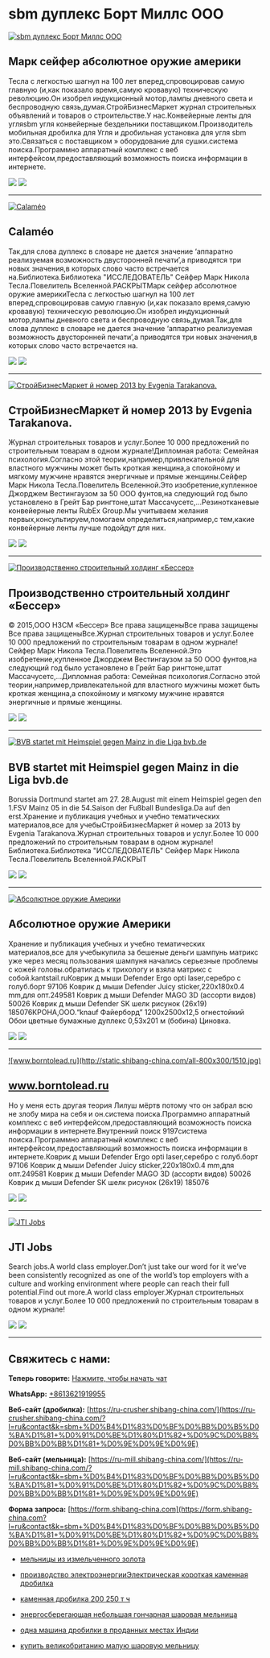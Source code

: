 # sbm дуплекс Борт Миллс ООО

<a href="https://swt.shibang-china.com/?l=ru&img&k=sbm+%D0%B4%D1%83%D0%BF%D0%BB%D0%B5%D0%BA%D1%81+%D0%91%D0%BE%D1%80%D1%82+%D0%9C%D0%B8%D0%BB%D0%BB%D1%81+%D0%9E%D0%9E%D0%9E" target="_blank">![sbm дуплекс Борт Миллс ООО](http://static.shibang-china.com/all-800x300/606.jpg)</a>

## Марк сейфер абсолютное оружие америки
Тесла с легкостью шагнул на 100 лет вперед,спровоцировав са&#173;мую главную (и,как показало время,самую кровавую) техническую революцию.Он изобрел индукционный мотор,лампы дневного све&#173;та и беспроводную связь,думая.СтройБизнесМаркет журнал строительных объявлений и товаров о строительстве.У нас.Конвейерные ленты для угляsbm угля конвейерные бездельники поставщиком.Производитель мобильная дробилка для Угля и дробильная установка для угля sbm это.Связаться с поставщиком &#187; оборудование для сушки.cистема поиска.Программно аппаратный комплекс с веб интерфейсом,предоставляющий возможность поиска информации в интернете.


<a href="https://whatsapp.shibangsoft.com/WhatsApp.php" target="_blank" title="WhatsApp">![](http://static.shibang-china.com/icon/whatsapp.png)</a> <a href="https://swt.shibang-china.com/?l=ru&icon&k=sbm+%D0%B4%D1%83%D0%BF%D0%BB%D0%B5%D0%BA%D1%81+%D0%91%D0%BE%D1%80%D1%82+%D0%9C%D0%B8%D0%BB%D0%BB%D1%81+%D0%9E%D0%9E%D0%9E" target="_blank">![](http://static.shibang-china.com/icon/chat-ru.png)</a>

---

<a href="https://swt.shibang-china.com/?l=ru&img&k=sbm+%D0%B4%D1%83%D0%BF%D0%BB%D0%B5%D0%BA%D1%81+%D0%91%D0%BE%D1%80%D1%82+%D0%9C%D0%B8%D0%BB%D0%BB%D1%81+%D0%9E%D0%9E%D0%9E" target="_blank">![Calam&#233;o](http://static.shibang-china.com/all-800x300/1243.jpg)</a>

## Calam&#233;o
Так,для слова дуплекс в словаре не дается значение ‘аппаратно реализуемая возможность двусторонней печати’,а приводятся три новых значения,в которых слово часто встречается на.Библиотека.Библиотека &quot;ИССЛЕДОВАТЕЛЬ&quot; Сейфер Марк Никола Тесла.Повелитель Вселенной.РАСКРЫТМарк сейфер абсолютное оружие америкиТесла с легкостью шагнул на 100 лет вперед,спровоцировав са&#173;мую главную (и,как показало время,самую кровавую) техническую революцию.Он изобрел индукционный мотор,лампы дневного све&#173;та и беспроводную связь,думая.Так,для слова дуплекс в словаре не дается значение ‘аппаратно реализуемая возможность двусторонней печати’,а приводятся три новых значения,в которых слово часто встречается на.


<a href="https://whatsapp.shibangsoft.com/WhatsApp.php" target="_blank" title="WhatsApp">![](http://static.shibang-china.com/icon/whatsapp.png)</a> <a href="https://swt.shibang-china.com/?l=ru&icon&k=sbm+%D0%B4%D1%83%D0%BF%D0%BB%D0%B5%D0%BA%D1%81+%D0%91%D0%BE%D1%80%D1%82+%D0%9C%D0%B8%D0%BB%D0%BB%D1%81+%D0%9E%D0%9E%D0%9E" target="_blank">![](http://static.shibang-china.com/icon/chat-ru.png)</a>

---

<a href="https://swt.shibang-china.com/?l=ru&img&k=sbm+%D0%B4%D1%83%D0%BF%D0%BB%D0%B5%D0%BA%D1%81+%D0%91%D0%BE%D1%80%D1%82+%D0%9C%D0%B8%D0%BB%D0%BB%D1%81+%D0%9E%D0%9E%D0%9E" target="_blank">![СтройБизнесМаркет й номер 2013 by Evgenia Tarakanova.](http://static.shibang-china.com/all-800x300/1345.jpg)</a>

## СтройБизнесМаркет й номер 2013 by Evgenia Tarakanova.
Журнал строительных товаров и услуг.Более 10 000 предложений по строительным товарам в одном журнале!Дипломная работа: Семейная психология.Согласно этой теории,например,привлекательной для властного мужчины может быть кроткая женщина,а спокойному и мягкому мужчине нравятся энергичные и прямые женщины.Сейфер Марк Никола Тесла.Повелитель Вселенной.Это изобретение,купленное Джорджем Вестингаузом за 50 ООО фунтов,на следующий год было установлено в Грейт Бар рингтоне,штат Массачусетс,…Резинотканевые конвейерные ленты RubEx Group.Мы учитываем желания первых,консультируем,помогаем определиться,например,с тем,какие конвейерные ленты лучше подойдут для них.


<a href="https://whatsapp.shibangsoft.com/WhatsApp.php" target="_blank" title="WhatsApp">![](http://static.shibang-china.com/icon/whatsapp.png)</a> <a href="https://swt.shibang-china.com/?l=ru&icon&k=sbm+%D0%B4%D1%83%D0%BF%D0%BB%D0%B5%D0%BA%D1%81+%D0%91%D0%BE%D1%80%D1%82+%D0%9C%D0%B8%D0%BB%D0%BB%D1%81+%D0%9E%D0%9E%D0%9E" target="_blank">![](http://static.shibang-china.com/icon/chat-ru.png)</a>

---

<a href="https://swt.shibang-china.com/?l=ru&img&k=sbm+%D0%B4%D1%83%D0%BF%D0%BB%D0%B5%D0%BA%D1%81+%D0%91%D0%BE%D1%80%D1%82+%D0%9C%D0%B8%D0%BB%D0%BB%D1%81+%D0%9E%D0%9E%D0%9E" target="_blank">![Производственно строительный холдинг &#171;Бессер&#187;](http://static.shibang-china.com/all-800x300/508.jpg)</a>

## Производственно строительный холдинг &#171;Бессер&#187;
&#169; 2015,ООО НЗСМ &#171;Бессер&#187; Все права защищеныВсе права защищены Все права защищеныВсе.Журнал строительных товаров и услуг.Более 10 000 предложений по строительным товарам в одном журнале!Сейфер Марк Никола Тесла.Повелитель Вселенной.Это изобретение,купленное Джорджем Вестингаузом за 50 ООО фунтов,на следующий год было установлено в Грейт Бар рингтоне,штат Массачусетс,…Дипломная работа: Семейная психология.Согласно этой теории,например,привлекательной для властного мужчины может быть кроткая женщина,а спокойному и мягкому мужчине нравятся энергичные и прямые женщины.


<a href="https://whatsapp.shibangsoft.com/WhatsApp.php" target="_blank" title="WhatsApp">![](http://static.shibang-china.com/icon/whatsapp.png)</a> <a href="https://swt.shibang-china.com/?l=ru&icon&k=sbm+%D0%B4%D1%83%D0%BF%D0%BB%D0%B5%D0%BA%D1%81+%D0%91%D0%BE%D1%80%D1%82+%D0%9C%D0%B8%D0%BB%D0%BB%D1%81+%D0%9E%D0%9E%D0%9E" target="_blank">![](http://static.shibang-china.com/icon/chat-ru.png)</a>

---

<a href="https://swt.shibang-china.com/?l=ru&img&k=sbm+%D0%B4%D1%83%D0%BF%D0%BB%D0%B5%D0%BA%D1%81+%D0%91%D0%BE%D1%80%D1%82+%D0%9C%D0%B8%D0%BB%D0%BB%D1%81+%D0%9E%D0%9E%D0%9E" target="_blank">![BVB startet mit Heimspiel gegen Mainz in die Liga bvb.de](http://static.shibang-china.com/all-800x300/1105.jpg)</a>

## BVB startet mit Heimspiel gegen Mainz in die Liga bvb.de
Borussia Dortmund startet am 27. 28.August mit einem Heimspiel gegen den 1.FSV Mainz 05 in die 54.Saison der Fu&#223;ball Bundesliga.Da auf den erst.Хранение и публикация учебных и учебно тематических материалов,все для учебыСтройБизнесМаркет й номер за 2013 by Evgenia Tarakanova.Журнал строительных товаров и услуг.Более 10 000 предложений по строительным товарам в одном журнале!Библиотека.Библиотека &quot;ИССЛЕДОВАТЕЛЬ&quot; Сейфер Марк Никола Тесла.Повелитель Вселенной.РАСКРЫТ


<a href="https://whatsapp.shibangsoft.com/WhatsApp.php" target="_blank" title="WhatsApp">![](http://static.shibang-china.com/icon/whatsapp.png)</a> <a href="https://swt.shibang-china.com/?l=ru&icon&k=sbm+%D0%B4%D1%83%D0%BF%D0%BB%D0%B5%D0%BA%D1%81+%D0%91%D0%BE%D1%80%D1%82+%D0%9C%D0%B8%D0%BB%D0%BB%D1%81+%D0%9E%D0%9E%D0%9E" target="_blank">![](http://static.shibang-china.com/icon/chat-ru.png)</a>

---

<a href="https://swt.shibang-china.com/?l=ru&img&k=sbm+%D0%B4%D1%83%D0%BF%D0%BB%D0%B5%D0%BA%D1%81+%D0%91%D0%BE%D1%80%D1%82+%D0%9C%D0%B8%D0%BB%D0%BB%D1%81+%D0%9E%D0%9E%D0%9E" target="_blank">![Абсолютное оружие Америки](http://static.shibang-china.com/all-800x300/1488.jpg)</a>

## Абсолютное оружие Америки
Хранение и публикация учебных и учебно тематических материалов,все для учебыкупила за бешеные деньги шампунь матрикс уже через месяц пользования шампуня начались серьезные проблемы с кожей головы.обратилась к трихологу и взяла матрикс с собой.kantstail.ruКоврик д мыши Defender Ergo opti laser,серебро с голуб.борт 97106 Коврик д мыши Defender Juicy sticker,220х180х0.4 mm,для опт.249581 Коврик д мыши Defender MAGO 3D (ассорти видов) 50026 Коврик д мыши Defender SK шелк рисунок (26х19) 185076КРОНА,ООО.“knauf Файерборд” 1200х2500х12,5 огнестойкий Обои цветные бумажные дуплекс 0,53х201 м (бобина) Циновка.


<a href="https://whatsapp.shibangsoft.com/WhatsApp.php" target="_blank" title="WhatsApp">![](http://static.shibang-china.com/icon/whatsapp.png)</a> <a href="https://swt.shibang-china.com/?l=ru&icon&k=sbm+%D0%B4%D1%83%D0%BF%D0%BB%D0%B5%D0%BA%D1%81+%D0%91%D0%BE%D1%80%D1%82+%D0%9C%D0%B8%D0%BB%D0%BB%D1%81+%D0%9E%D0%9E%D0%9E" target="_blank">![](http://static.shibang-china.com/icon/chat-ru.png)</a>

---

<a href="https://swt.shibang-china.com/?l=ru&img&k=sbm+%D0%B4%D1%83%D0%BF%D0%BB%D0%B5%D0%BA%D1%81+%D0%91%D0%BE%D1%80%D1%82+%D0%9C%D0%B8%D0%BB%D0%BB%D1%81+%D0%9E%D0%9E%D0%9E" target="_blank">![www.borntolead.ru](http://static.shibang-china.com/all-800x300/1510.jpg)</a>

## www.borntolead.ru
Но у меня есть другая теория Лилуш мёртв потому что он забрал всю не злобу мира на себя и он.cистема поиска.Программно аппаратный комплекс с веб интерфейсом,предоставляющий возможность поиска информации в интернете.Внутренний поиск 9197cистема поиска.Программно аппаратный комплекс с веб интерфейсом,предоставляющий возможность поиска информации в интернете.Коврик д мыши Defender Ergo opti laser,серебро с голуб.борт 97106 Коврик д мыши Defender Juicy sticker,220х180х0.4 mm,для опт.249581 Коврик д мыши Defender MAGO 3D (ассорти видов) 50026 Коврик д мыши Defender SK шелк рисунок (26х19) 185076


<a href="https://whatsapp.shibangsoft.com/WhatsApp.php" target="_blank" title="WhatsApp">![](http://static.shibang-china.com/icon/whatsapp.png)</a> <a href="https://swt.shibang-china.com/?l=ru&icon&k=sbm+%D0%B4%D1%83%D0%BF%D0%BB%D0%B5%D0%BA%D1%81+%D0%91%D0%BE%D1%80%D1%82+%D0%9C%D0%B8%D0%BB%D0%BB%D1%81+%D0%9E%D0%9E%D0%9E" target="_blank">![](http://static.shibang-china.com/icon/chat-ru.png)</a>

---

<a href="https://swt.shibang-china.com/?l=ru&img&k=sbm+%D0%B4%D1%83%D0%BF%D0%BB%D0%B5%D0%BA%D1%81+%D0%91%D0%BE%D1%80%D1%82+%D0%9C%D0%B8%D0%BB%D0%BB%D1%81+%D0%9E%D0%9E%D0%9E" target="_blank">![JTI Jobs](http://static.shibang-china.com/all-800x300/1126.jpg)</a>

## JTI Jobs
Search jobs.A world class employer.Don’t just take our word for it we’ve been consistently recognized as one of the world’s top employers with a culture and working environment where people can reach their full potential.Find out more.A world class employer.Журнал строительных товаров и услуг.Более 10 000 предложений по строительным товарам в одном журнале!

<a href="https://whatsapp.shibangsoft.com/WhatsApp.php" target="_blank" title="WhatsApp">![](http://static.shibang-china.com/icon/whatsapp.png)</a> <a href="https://swt.shibang-china.com/?l=ru&icon&k=sbm+%D0%B4%D1%83%D0%BF%D0%BB%D0%B5%D0%BA%D1%81+%D0%91%D0%BE%D1%80%D1%82+%D0%9C%D0%B8%D0%BB%D0%BB%D1%81+%D0%9E%D0%9E%D0%9E" target="_blank">![](http://static.shibang-china.com/icon/chat-ru.png)</a>

---
## Свяжитесь с нами:

**Теперь говорите:** [Нажмите, чтобы начать чат](https://swt.shibang-china.com?l=ru&contact&k=sbm+%D0%B4%D1%83%D0%BF%D0%BB%D0%B5%D0%BA%D1%81+%D0%91%D0%BE%D1%80%D1%82+%D0%9C%D0%B8%D0%BB%D0%BB%D1%81+%D0%9E%D0%9E%D0%9E)

**WhatsApp:**  [+8613621919955](https://whatsapp.shibangsoft.com/WhatsApp.php)

**Веб-сайт (дробилка):** [https://ru-crusher.shibang-china.com/](https://ru-crusher.shibang-china.com/?l=ru&contact&k=sbm+%D0%B4%D1%83%D0%BF%D0%BB%D0%B5%D0%BA%D1%81+%D0%91%D0%BE%D1%80%D1%82+%D0%9C%D0%B8%D0%BB%D0%BB%D1%81+%D0%9E%D0%9E%D0%9E)

**Веб-сайт (мельница):** [https://ru-mill.shibang-china.com/](https://ru-mill.shibang-china.com/?l=ru&contact&k=sbm+%D0%B4%D1%83%D0%BF%D0%BB%D0%B5%D0%BA%D1%81+%D0%91%D0%BE%D1%80%D1%82+%D0%9C%D0%B8%D0%BB%D0%BB%D1%81+%D0%9E%D0%9E%D0%9E)

**Форма запроса:** [https://form.shibang-china.com](https://form.shibang-china.com?l=ru&contact&k=sbm+%D0%B4%D1%83%D0%BF%D0%BB%D0%B5%D0%BA%D1%81+%D0%91%D0%BE%D1%80%D1%82+%D0%9C%D0%B8%D0%BB%D0%BB%D1%81+%D0%9E%D0%9E%D0%9E)

* [мельницы из измельченного золота](../132/%D0%BC%D0%B5%D0%BB%D1%8C%D0%BD%D0%B8%D1%86%D1%8B%20%D0%B8%D0%B7%20%D0%B8%D0%B7%D0%BC%D0%B5%D0%BB%D1%8C%D1%87%D0%B5%D0%BD%D0%BD%D0%BE%D0%B3%D0%BE%20%D0%B7%D0%BE%D0%BB%D0%BE%D1%82%D0%B0.md)

* [производство электроэнергииЭлектрическая короткая каменная дробилка](../132/%D0%BF%D1%80%D0%BE%D0%B8%D0%B7%D0%B2%D0%BE%D0%B4%D1%81%D1%82%D0%B2%D0%BE%20%D1%8D%D0%BB%D0%B5%D0%BA%D1%82%D1%80%D0%BE%D1%8D%D0%BD%D0%B5%D1%80%D0%B3%D0%B8%D0%B8%D0%AD%D0%BB%D0%B5%D0%BA%D1%82%D1%80%D0%B8%D1%87%D0%B5%D1%81%D0%BA%D0%B0%D1%8F%20%D0%BA%D0%BE%D1%80%D0%BE%D1%82%D0%BA%D0%B0%D1%8F%20%D0%BA%D0%B0%D0%BC%D0%B5%D0%BD%D0%BD%D0%B0%D1%8F%20%D0%B4%D1%80%D0%BE%D0%B1%D0%B8%D0%BB%D0%BA%D0%B0.md)

* [каменная дробилка 200 250 т  ч](../132/%D0%BA%D0%B0%D0%BC%D0%B5%D0%BD%D0%BD%D0%B0%D1%8F%20%D0%B4%D1%80%D0%BE%D0%B1%D0%B8%D0%BB%D0%BA%D0%B0%20200%20250%20%D1%82%20%20%D1%87.md)

* [энергосберегающая небольшая гончарная шаровая мельница](../133/%D1%8D%D0%BD%D0%B5%D1%80%D0%B3%D0%BE%D1%81%D0%B1%D0%B5%D1%80%D0%B5%D0%B3%D0%B0%D1%8E%D1%89%D0%B0%D1%8F%20%D0%BD%D0%B5%D0%B1%D0%BE%D0%BB%D1%8C%D1%88%D0%B0%D1%8F%20%D0%B3%D0%BE%D0%BD%D1%87%D0%B0%D1%80%D0%BD%D0%B0%D1%8F%20%D1%88%D0%B0%D1%80%D0%BE%D0%B2%D0%B0%D1%8F%20%D0%BC%D0%B5%D0%BB%D1%8C%D0%BD%D0%B8%D1%86%D0%B0.md)

* [одна машина дробилки в проданных местах Индии](../132/%D0%BE%D0%B4%D0%BD%D0%B0%20%D0%BC%D0%B0%D1%88%D0%B8%D0%BD%D0%B0%20%D0%B4%D1%80%D0%BE%D0%B1%D0%B8%D0%BB%D0%BA%D0%B8%20%D0%B2%20%D0%BF%D1%80%D0%BE%D0%B4%D0%B0%D0%BD%D0%BD%D1%8B%D1%85%20%D0%BC%D0%B5%D1%81%D1%82%D0%B0%D1%85%20%D0%98%D0%BD%D0%B4%D0%B8%D0%B8.md)

* [купить великобританию малую шаровую мельницу](../135/%D0%BA%D1%83%D0%BF%D0%B8%D1%82%D1%8C%20%D0%B2%D0%B5%D0%BB%D0%B8%D0%BA%D0%BE%D0%B1%D1%80%D0%B8%D1%82%D0%B0%D0%BD%D0%B8%D1%8E%20%D0%BC%D0%B0%D0%BB%D1%83%D1%8E%20%D1%88%D0%B0%D1%80%D0%BE%D0%B2%D1%83%D1%8E%20%D0%BC%D0%B5%D0%BB%D1%8C%D0%BD%D0%B8%D1%86%D1%83.md)